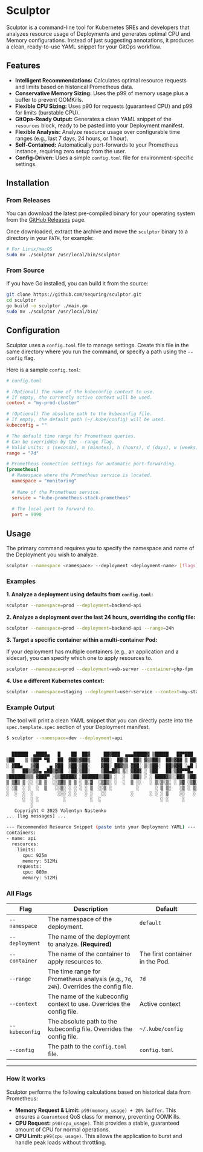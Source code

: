 
# Sculptor

Sculptor is a command-line tool for Kubernetes SREs and developers that analyzes resource usage of Deployments and generates optimal CPU and Memory configurations. Instead of just suggesting annotations, it produces a clean, ready-to-use YAML snippet for your GitOps workflow.


## Features

-   **Intelligent Recommendations:** Calculates optimal resource requests and limits based on historical Prometheus data.
-   **Conservative Memory Sizing:** Uses the p99 of memory usage plus a buffer to prevent OOMKills.
-   **Flexible CPU Sizing:** Uses p90 for requests (guaranteed CPU) and p99 for limits (burstable CPU).
-   **GitOps-Ready Output:** Generates a clean YAML snippet of the `resources` block, ready to be pasted into your Deployment manifest.
-   **Flexible Analysis:** Analyze resource usage over configurable time ranges (e.g., last 7 days, 24 hours, or 1 hour).
-   **Self-Contained:** Automatically port-forwards to your Prometheus instance, requiring zero setup from the user.
-   **Config-Driven:** Uses a simple `config.toml` file for environment-specific settings.

## Installation

### From Releases

You can download the latest pre-compiled binary for your operating system from the [GitHub Releases](https://github.com/sequring/sculptor/releases) page.

Once downloaded, extract the archive and move the `sculptor` binary to a directory in your `PATH`, for example:

```bash
# For Linux/macOS
sudo mv ./sculptor /usr/local/bin/sculptor
```

### From Source

If you have Go installed, you can build it from the source:
```bash
git clone https://github.com/sequring/sculptor.git
cd sculptor
go build -o sculptor ./main.go
sudo mv ./sculptor /usr/local/bin/
```

## Configuration

Sculptor uses a `config.toml` file to manage settings. Create this file in the same directory where you run the command, or specify a path using the `--config` flag.

Here is a sample `config.toml`:

```toml
# config.toml

# (Optional) The name of the kubeconfig context to use.
# If empty, the currently active context will be used.
context = "my-prod-cluster" 

# (Optional) The absolute path to the kubeconfig file.
# If empty, the default path (~/.kube/config) will be used.
kubeconfig = "" 

# The default time range for Prometheus queries.
# Can be overridden by the --range flag.
# Valid units: s (seconds), m (minutes), h (hours), d (days), w (weeks), y (years).
range = "7d"

# Prometheus connection settings for automatic port-forwarding.
[prometheus]
  # Namespace where the Prometheus service is located.
  namespace = "monitoring"
  
  # Name of the Prometheus service.
  service = "kube-prometheus-stack-prometheus"
  
  # The local port to forward to.
  port = 9090
```

## Usage

The primary command requires you to specify the namespace and name of the Deployment you wish to analyze.

```bash
sculptor --namespace <namespace> --deployment <deployment-name> [flags]
```

### Examples

**1. Analyze a deployment using defaults from `config.toml`:**

```bash
sculptor --namespace=prod --deployment=backend-api
```

**2. Analyze a deployment over the last 24 hours, overriding the config file:**

```bash
sculptor --namespace=prod --deployment=backend-api --range=24h
```

**3. Target a specific container within a multi-container Pod:**

If your deployment has multiple containers (e.g., an application and a sidecar), you can specify which one to apply resources to.

```bash
sculptor --namespace=prod --deployment=web-server --container=php-fpm
```

**4. Use a different Kubernetes context:**

```bash
sculptor --namespace=staging --deployment=user-service --context=my-staging-cluster
```

### Example Output

The tool will print a clean YAML snippet that you can directly paste into the `spec.template.spec` section of your Deployment manifest.

```bash
$ sculptor --namespace=dev --deployment=api


  ██████  ▄████▄   █    ██  ██▓     ██▓███  ▄▄▄█████▓ ▒█████   ██▀███
▒██    ▒ ▒██▀ ▀█   ██  ▓██▒▓██▒    ▓██░  ██▒▓  ██▒ ▓▒▒██▒  ██▒▓██ ▒ ██▒
░ ▓██▄   ▒▓█    ▄ ▓██  ▒██░▒██░    ▓██░ ██▓▒▒ ▓██░ ▒░▒██░  ██▒▓██ ░▄█ ▒
  ▒   ██▒▒▓▓▄ ▄██▒▓▓█  ░██░▒██░    ▒██▄█▓▒ ▒░ ▓██▓ ░ ▒██   ██░▒██▀▀█▄
▒██████▒▒▒ ▓███▀ ░▒▒█████▓ ░██████▒▒██▒ ░  ░  ▒██▒ ░ ░ ████▓▒░░██▓ ▒██▒
▒ ▒▓▒ ▒ ░░ ░▒ ▒  ░░▒▓▒ ▒ ▒ ░ ▒░▓  ░▒▓▒░ ░  ░  ▒ ░░   ░ ▒░▒░▒░ ░ ▒▓ ░▒▓░
░ ░▒  ░ ░  ░  ▒   ░░▒░ ░ ░ ░ ░ ▒  ░░▒ ░         ░      ░ ▒ ▒░   ░▒ ░ ▒░
░  ░  ░  ░         ░░░ ░ ░   ░ ░   ░░         ░      ░ ░ ░ ▒    ░░   ░
      ░  ░ ░         ░         ░  ░                      ░ ░     ░
         ░
   Copyright © 2025 Valentyn Nastenko
... [log messages] ...

--- Recommended Resource Snippet (paste into your Deployment YAML) ---
containers:
- name: api
  resources:
    limits:
      cpu: 925m
      memory: 512Mi
    requests:
      cpu: 800m
      memory: 512Mi
```

### All Flags

| Flag         | Description                                                                              | Default                          |
|--------------|------------------------------------------------------------------------------------------|----------------------------------|
| `--namespace`  | The namespace of the deployment.                                                         | `default`                        |
| `--deployment` | The name of the deployment to analyze. **(Required)**                                    |                                  |
| `--container`  | The name of the container to apply resources to.                                         | The first container in the Pod.  |
| `--range`      | The time range for Prometheus analysis (e.g., `7d`, `24h`). Overrides the config file.     | `7d`                             |
| `--context`    | The name of the kubeconfig context to use. Overrides the config file.                    | Active context                   |
| `--kubeconfig` | The absolute path to the kubeconfig file. Overrides the config file.                     | `~/.kube/config`                 |
| `--config`     | The path to the `config.toml` file.                                                      | `config.toml`                    |

---

### How it works
Sculptor performs the following calculations based on historical data from Prometheus:
- **Memory Request & Limit:** `p99(memory_usage) + 20% buffer`. This ensures a `Guaranteed` QoS class for memory, preventing OOMKills.
- **CPU Request:** `p90(cpu_usage)`. This provides a stable, guaranteed amount of CPU for normal operations.
- **CPU Limit:** `p99(cpu_usage)`. This allows the application to burst and handle peak loads without throttling.